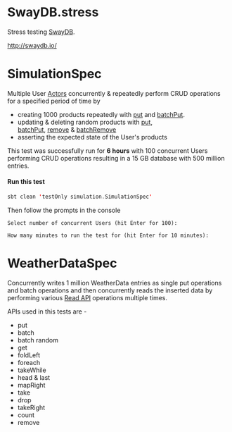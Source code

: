 # SwayDB.stress

Stress testing [SwayDB](https://github.com/simerplaha/SwayDB).

http://swaydb.io/

# SimulationSpec
Multiple User [Actors](https://doc.akka.io/docs/akka/2.5.4/scala/typed.html) 
concurrently & repeatedly perform CRUD operations for a specified period of time by 
- creating 1000 products repeatedly with [put](http://www.swaydb.io/#api/write-api/put) 
                                    and [batchPut](http://www.swaydb.io/#api/write-api/batchPut).
- updating & deleting random products with [put](http://www.swaydb.io/#api/write-api/put),  
                                       [batchPut](http://www.swaydb.io/#api/write-api/batchPut),
                                       [remove](http://www.swaydb.io/#api/write-api/remove) & 
                                       [batchRemove](http://www.swaydb.io/#api/write-api/batchRemove)
- asserting the expected state of the User's products

This test was successfully run for **6 hours** with 100 concurrent Users performing CRUD 
operations resulting in a 15 GB database with 500 million entries.

#### Run this test

```scala
sbt clean 'testOnly simulation.SimulationSpec'
```
Then follow the prompts in the console

```
Select number of concurrent Users (hit Enter for 100):

How many minutes to run the test for (hit Enter for 10 minutes): 
```

# WeatherDataSpec
Concurrently writes 1 million WeatherData entries as single put operations and batch operations and then 
concurrently reads the inserted data by performing various [Read API](http://swaydb.io#api/read-api) 
operations multiple times.

APIs used in this tests are -  
- put
- batch
- batch random
- get
- foldLeft
- foreach
- takeWhile
- head & last
- mapRight
- take
- drop
- takeRight
- count
- remove